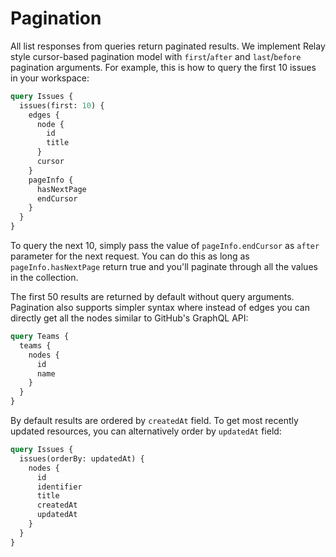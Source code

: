 # Pagination

All list responses from queries return paginated results. We implement Relay style cursor-based pagination model with `first`/`after` and `last`/`before` pagination arguments. For example, this is how to query the first 10 issues in your workspace:

```graphql
query Issues {
  issues(first: 10) {
    edges {
      node {
        id
        title
      }
      cursor
    }
    pageInfo {
      hasNextPage
      endCursor
    }
  }
}
```

To query the next 10, simply pass the value of `pageInfo.endCursor` as `after` parameter for the next request. You can do this as long as `pageInfo.hasNextPage` return true and you'll paginate through all the values in the collection.

The first 50 results are returned by default without query arguments. Pagination also supports simpler syntax where instead of edges you can directly get all the nodes similar to GitHub's GraphQL API:

```graphql
query Teams {
  teams {
    nodes {
      id
      name
    }
  }
}
```

By default results are ordered by `createdAt` field. To get most recently updated resources, you can alternatively order by `updatedAt` field:

```graphql
query Issues {
  issues(orderBy: updatedAt) {
    nodes {
      id
      identifier
      title
      createdAt
      updatedAt
    }
  }
}
```